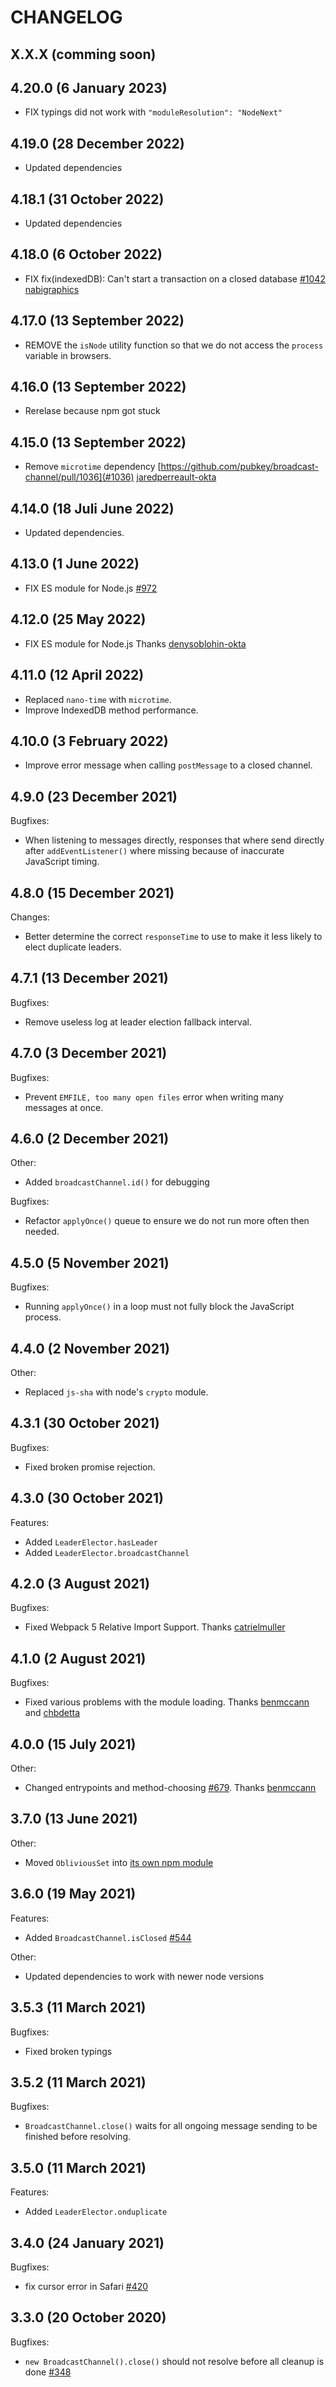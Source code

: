 # CHANGELOG


## X.X.X (comming soon)

## 4.20.0 (6 January 2023)

- FIX typings did not work with `"moduleResolution": "NodeNext"`

## 4.19.0 (28 December 2022)

- Updated dependencies

## 4.18.1 (31 October 2022)

- Updated dependencies

## 4.18.0 (6 October 2022)


- FIX fix(indexedDB): Can't start a transaction on a closed database [#1042](https://github.com/pubkey/broadcast-channel/pull/1042) [nabigraphics](https://github.com/nabigraphics)


## 4.17.0 (13 September 2022)

- REMOVE the `isNode` utility function so that we do not access the `process` variable in browsers.

## 4.16.0 (13 September 2022)

- Rerelase because npm got stuck
## 4.15.0 (13 September 2022)

- Remove `microtime` dependency [https://github.com/pubkey/broadcast-channel/pull/1036](#1036) [jaredperreault-okta](https://github.com/jaredperreault-okta)

## 4.14.0 (18 Juli June 2022)

- Updated dependencies.

## 4.13.0 (1 June 2022)

- FIX ES module for Node.js [#972](https://github.com/pubkey/broadcast-channel/pull/972)

## 4.12.0 (25 May 2022)

- FIX ES module for Node.js Thanks [denysoblohin-okta](https://github.com/denysoblohin-okta)

## 4.11.0 (12 April 2022)

- Replaced `nano-time` with `microtime`.
- Improve IndexedDB method performance.

## 4.10.0 (3 February 2022)

- Improve error message when calling `postMessage` to a closed channel.

## 4.9.0 (23 December 2021)

Bugfixes:
  - When listening to messages directly, responses that where send directly after `addEventListener()` where missing because of inaccurate JavaScript timing.

## 4.8.0 (15 December 2021)

Changes:
  - Better determine the correct `responseTime` to use to make it less likely to elect duplicate leaders.

## 4.7.1 (13 December 2021)

Bugfixes:
  - Remove useless log at leader election fallback interval.

## 4.7.0 (3 December 2021)

Bugfixes:
  - Prevent `EMFILE, too many open files` error when writing many messages at once.

## 4.6.0 (2 December 2021)

Other:
  - Added `broadcastChannel.id()` for debugging

Bugfixes:
  - Refactor `applyOnce()` queue to ensure we do not run more often then needed.

## 4.5.0 (5 November 2021)

Bugfixes:
  - Running `applyOnce()` in a loop must not fully block the JavaScript process.

## 4.4.0 (2 November 2021)

Other:
  - Replaced `js-sha` with node's `crypto` module.

## 4.3.1 (30 October 2021)

Bugfixes:
  - Fixed broken promise rejection.

## 4.3.0 (30 October 2021)

Features:
  - Added `LeaderElector.hasLeader`
  - Added `LeaderElector.broadcastChannel`

## 4.2.0 (3 August 2021)

Bugfixes:
  - Fixed Webpack 5 Relative Import Support. Thanks [catrielmuller](https://github.com/catrielmuller)
## 4.1.0 (2 August 2021)

Bugfixes:
  - Fixed various problems with the module loading. Thanks [benmccann](https://github.com/benmccann) and [chbdetta](https://github.com/chbdetta)


## 4.0.0 (15 July 2021)

Other:
  - Changed entrypoints and method-choosing [#679](https://github.com/pubkey/broadcast-channel/pull/679). Thanks [benmccann](https://github.com/benmccann)

## 3.7.0 (13 June 2021)

Other:
  - Moved `ObliviousSet` into [its own npm module](https://www.npmjs.com/package/oblivious-set)

## 3.6.0 (19 May 2021)

Features:
  - Added `BroadcastChannel.isClosed` [#544](https://github.com/pubkey/broadcast-channel/issues/544)

Other:
  - Updated dependencies to work with newer node versions

## 3.5.3 (11 March 2021)

Bugfixes:
  - Fixed broken typings

## 3.5.2 (11 March 2021)

Bugfixes:
  - `BroadcastChannel.close()` waits for all ongoing message sending to be finished before resolving.

## 3.5.0 (11 March 2021)

Features:
  - Added `LeaderElector.onduplicate`

## 3.4.0 (24 January 2021)

Bugfixes:
  - fix cursor error in Safari [#420](https://github.com/pubkey/broadcast-channel/pull/420)

## 3.3.0 (20 October 2020)

Bugfixes:
  - `new BroadcastChannel().close()` should not resolve before all cleanup is done  [#348](https://github.com/pubkey/broadcast-channel/pull/348)
